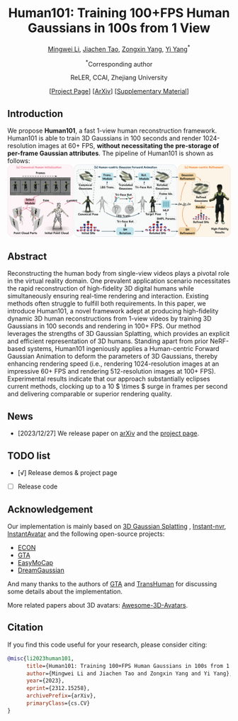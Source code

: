 <div align="center">

# <b>Human101</b>: Training 100+FPS Human Gaussians in 100s from 1 View

[Mingwei Li](https://github.com/longxiang-ai), [Jiachen Tao](https://github.com/tlxhlll), [Zongxin Yang](https://z-x-yang.github.io), [Yi Yang](https://scholar.google.com/citations?user=RMSuNFwAAAAJ)<sup>\*</sup>

<sup>\*</sup>Corresponding author

ReLER, CCAI, Zhejiang University

[[Project Page](https://longxiang-ai.github.io/Human101/)] [[ArXiv](https://arxiv.org/abs/2312.15258)] [[Supplementary Material](https://arxiv.org/abs/2312.15258)]

</div>

## Introduction

We propose **Human101**, a fast 1-view human reconstruction framework. Human101 is able to train 3D Gaussians in 100 seconds and render 1024-resolution images at 60+ FPS, **without necessitating the pre-storage of per-frame Gaussian attributes**. The pipeline of Human101 is shown as follows:
![pipeline](./assets/pipeline.png)

## Abstract

Reconstructing the human body from single-view videos plays a pivotal role in the virtual reality domain. One prevalent application scenario necessitates the rapid reconstruction of high-fidelity 3D digital humans while simultaneously ensuring real-time rendering and interaction. Existing methods often struggle to fulfill both requirements. In this paper, we introduce Human101, a novel framework adept at producing high-fidelity dynamic 3D human reconstructions from 1-view videos by training 3D Gaussians in 100 seconds and rendering in 100+ FPS. Our method leverages the strengths of 3D Gaussian Splatting, which provides an explicit and efficient representation of 3D humans. Standing apart from prior NeRF-based systems, Human101 ingeniously applies a Human-centric Forward Gaussian Animation to deform the parameters of 3D Gaussians, thereby enhancing rendering speed (i.e., rendering 1024-resolution images at an impressive 60+ FPS and rendering 512-resolution images at 100+ FPS). Experimental results indicate that our approach substantially eclipses current methods, clocking up to a 10 $ \times $ surge in frames per second and delivering comparable or superior rendering quality.

## News

- [2023/12/27] We release paper on [arXiv](https://arxiv.org/abs/2312.15258) and the [project page](https://longxiang-ai.github.io/Human101/).

## TODO list

- [√] Release demos & project page
- [ ] Release code

## Acknowledgement

Our implementation is mainly based on [3D Gaussian Splatting](https://github.com/graphdeco-inria/gaussian-splatting) , [Instant-nvr](https://github.com/zju3dv/instant-nvr), [InstantAvatar](https://github.com/tijiang13/InstantAvatar)
and the following open-source projects:

- [ECON](https://github.com/YuliangXiu/ECON)
- [GTA](https://github.com/River-Zhang/GTA)
- [EasyMoCap](https://github.com/zju3dv/EasyMocap/)
- [DreamGaussian](https://github.com/dreamgaussian/dreamgaussian)

And many thanks to the authors of [GTA](https://github.com/River-Zhang/GTA) and [TransHuman](https://github.com/pansanity666/TransHuman) for discussing some details about the implementation.

More related papers about 3D avatars: [Awesome-3D-Avatars](https://github.com/pansanity666/Awesome-Avatars).

## Citation

If you find this code useful for your research, please consider citing:

```bibtex
@misc{li2023human101,
      title={Human101: Training 100+FPS Human Gaussians in 100s from 1 View},
      author={Mingwei Li and Jiachen Tao and Zongxin Yang and Yi Yang},
      year={2023},
      eprint={2312.15258},
      archivePrefix={arXiv},
      primaryClass={cs.CV}
}
```
